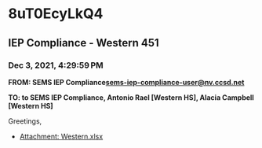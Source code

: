 # 8uT0EcyLkQ4
## IEP Compliance - Western 451
### Dec 3, 2021, 4:29:59 PM
**FROM: SEMS IEP Compliance<sems-iep-compliance-user@nv.ccsd.net>**

**TO: to SEMS IEP Compliance, Antonio Rael [Western HS], Alacia Campbell [Western HS]**


Greetings,  





* [Attachment: Western.xlsx](8uT0EcyLkQ4-attachment-1.xlsx)
